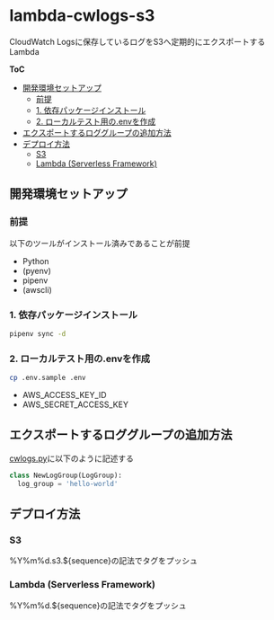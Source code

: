 # lambda-cwlogs-s3

CloudWatch Logsに保存しているログをS3へ定期的にエクスポートするLambda

**ToC**

<!-- TOC depthFrom:2 -->

- [開発環境セットアップ](#開発環境セットアップ)
  - [前提](#前提)
  - [1. 依存パッケージインストール](#1-依存パッケージインストール)
  - [2. ローカルテスト用の.envを作成](#2-ローカルテスト用のenvを作成)
- [エクスポートするロググループの追加方法](#エクスポートするロググループの追加方法)
- [デプロイ方法](#デプロイ方法)
  - [S3](#s3)
  - [Lambda (Serverless Framework)](#lambda-serverless-framework)

<!-- /TOC -->

## 開発環境セットアップ

### 前提

以下のツールがインストール済みであることが前提

- Python
- (pyenv)
- pipenv
- (awscli)

### 1. 依存パッケージインストール

```bash
pipenv sync -d
```

### 2. ローカルテスト用の.envを作成

```bash
cp .env.sample .env
```

- AWS_ACCESS_KEY_ID
- AWS_SECRET_ACCESS_KEY

## エクスポートするロググループの追加方法

[cwlogs.py](./src/cwlogs.py)に以下のように記述する

```python
class NewLogGroup(LogGroup):
  log_group = 'hello-world'
```

## デプロイ方法

### S3

%Y%m%d.s3.${sequence}の記法でタグをプッシュ

### Lambda (Serverless Framework)

%Y%m%d.${sequence}の記法でタグをプッシュ
